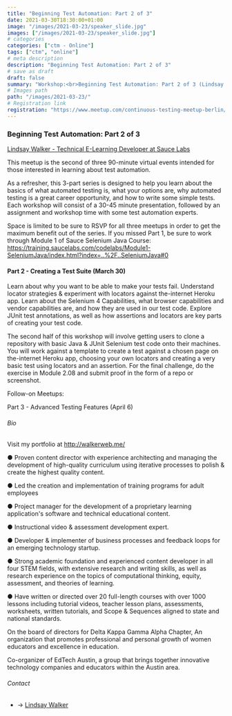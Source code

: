 ```yaml
---
title: "Beginning Test Automation: Part 2 of 3"
date: 2021-03-30T18:30:00+01:00
image: "/images/2021-03-23/speaker_slide.jpg"
images: ["/images/2021-03-23/speaker_slide.jpg"]
# categories
categories: ["ctm - Online"]
tags: ["ctm", "online"]
# meta description
description: "Beginning Test Automation: Part 2 of 3"
# save as draft
draft: false
summary: "Workshop:<br>Beginning Test Automation: Part 2 of 3 (Lindsay Walker)"
# Images path
path: "/images/2021-03-23/"
# Registration link
registration: "https://www.meetup.com/continuous-testing-meetup-berlin/events/276518250/"
---
```


### Beginning Test Automation: Part 2 of 3
[Lindsay Walker - Technical E-Learning Developer at Sauce Labs](https://www.linkedin.com/in/lindsayjowalker/)

This meetup is the second of three 90-minute virtual events intended for those interested 
in learning about test automation.

As a refresher, this 3-part series is designed to help you learn about the basics of what 
automated testing is, what your options are, why automated testing is a great career 
opportunity, and how to write some simple tests. Each workshop will consist of a 30-45 
minute presentation, followed by an assignment and workshop time with some test automation experts.

Space is limited to be sure to RSVP for all three meetups in order to get the maximum 
benefit out of the series. If you missed Part 1, be sure to work through Module 1 of Sauce 
Selenium Java Course: https://training.saucelabs.com/codelabs/Module1-SeleniumJava/index.html?index=..%2F..SeleniumJava#0

#### Part 2 - Creating a Test Suite (March 30)

Learn about why you want to be able to make your tests fail. Understand locator 
strategies & experiment with locators against the-internet Heroku app. Learn about the 
Selenium 4 Capabilities, what browser capabilities and vendor capabilities are, and how 
they are used in our test code. Explore JUnit test annotations, as well as how assertions 
and locators are key parts of creating your test code.

The second half of this workshop will involve getting users to clone a repository with basic 
Java & JUnit Selenium test code onto their machines. You will work against a template to create 
a test against a chosen page on the-internet Heroku app, choosing your own locators and creating 
a very basic test using locators and an assertion. For the final challenge, do the exercise in 
Module 2.08 and submit proof in the form of a repo or screenshot.

Follow-on Meetups:

Part 3 - Advanced Testing Features (April 6)

###### Bio
Visit my portfolio at http://walkerweb.me/

●  Proven content director with experience architecting and managing the development of high-quality curriculum using iterative processes to polish & create the highest quality content.

●  Led the creation and implementation of training programs for adult employees

●   Project manager for the development of a proprietary learning application's software and technical educational content.

●   Instructional video & assessment development expert.

●  Developer & implementer of business processes and feedback loops for an emerging technology startup.

●  Strong academic foundation and experienced content developer in all four STEM fields, with extensive research and writing skills, as well as research experience on the topics of computational thinking, equity, assessment, and theories of learning.  

●  Have written or directed over 20 full-length courses with over 1000 lessons including tutorial videos, teacher lesson plans, assessments, worksheets, written tutorials, and Scope & Sequences aligned to state and national standards.

On the board of directors for Delta Kappa Gamma Alpha Chapter, An organization that promotes professional and personal growth of women educators and excellence in education. 

Co-organizer of EdTech Austin, a group that brings together innovative technology companies and educators within the Austin area.

###### Contact
- <i class="fa fa-linkedin"></i> -> [Lindsay Walker](https://www.linkedin.com/in/lindsayjowalker/)

